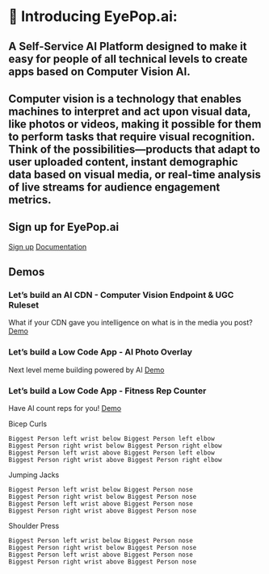 # 👋 Introducing EyePop.ai: 
## A Self-Service AI Platform designed to make it easy for people of all technical levels to create apps based on Computer Vision AI.

## Computer vision is a technology that enables machines to interpret and act upon visual data, like photos or videos, making it possible for them to perform tasks that require visual recognition. Think of the possibilities—products that adapt to user uploaded content, instant demographic data based on visual media, or real-time analysis of live streams for audience engagement metrics.

## Sign up for EyePop.ai
[Sign up](https://app.eyepop.ai/sign-up)
[Documentation](./EyePop.ai_Developer_Documentation_202310131200.pdf)

## Demos

### Let’s build an AI CDN - Computer Vision Endpoint & UGC Ruleset
What if your CDN gave you intelligence on what is in the media you post?
[Demo](./AI%20CDN%20-%20Computer%20Vision%20Endpoint%20%26%20UGC%20Ruleset/)

### Let’s build a Low Code App - AI Photo Overlay
Next level meme building powered by AI
[Demo](./AI%20Photo%20Overlay%20-%20Low%20code%20Tester/)

### Let’s build a Low Code App - Fitness Rep Counter
Have AI count reps for you!
[Demo](./Fitness%20Rep%20Counter/)

Bicep Curls
```
Biggest Person left wrist below Biggest Person left elbow
Biggest Person right wrist below Biggest Person right elbow
Biggest Person left wrist above Biggest Person left elbow
Biggest Person right wrist above Biggest Person right elbow
```

Jumping Jacks
```
Biggest Person left wrist below Biggest Person nose
Biggest Person right wrist below Biggest Person nose
Biggest Person left wrist above Biggest Person nose
Biggest Person right wrist above Biggest Person nose
```

Shoulder Press
```
Biggest Person left wrist below Biggest Person nose
Biggest Person right wrist below Biggest Person nose
Biggest Person left wrist above Biggest Person nose
Biggest Person right wrist above Biggest Person nose
```

